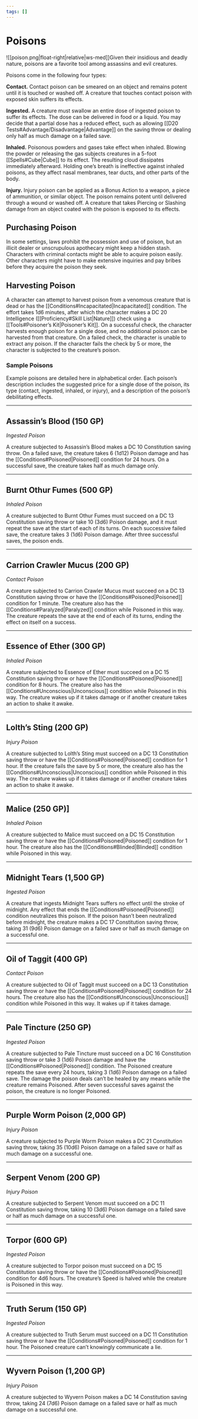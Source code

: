 ```yaml
---
tags: []
---
```


# Poisons

![[poison.png|float-right|relative|ws-med]]Given their insidious and deadly nature, poisons are a favorite tool among assassins and evil creatures.

Poisons come in the following four types:

**Contact.** Contact poison can be smeared on an object and remains potent until it is touched or washed off. A creature that touches contact poison with exposed skin suffers its effects.

**Ingested.** A creature must swallow an entire dose of ingested poison to suffer its effects. The dose can be delivered in food or a liquid. You may decide that a partial dose has a reduced effect, such as allowing [[D20 Tests#Advantage/Disadvantage\|Advantage]] on the saving throw or dealing only half as much damage on a failed save.

**Inhaled.** Poisonous powders and gases take effect when inhaled. Blowing the powder or releasing the gas subjects creatures in a 5-foot [[Spells#Cube\|Cube]] to its effect. The resulting cloud dissipates immediately afterward. Holding one’s breath is ineffective against inhaled poisons, as they affect nasal membranes, tear ducts, and other parts of the body.

**Injury.** Injury poison can be applied as a Bonus Action to a weapon, a piece of ammunition, or similar object. The poison remains potent until delivered through a wound or washed off. A creature that takes Piercing or Slashing damage from an object coated with the poison is exposed to its effects.

## Purchasing Poison

In some settings, laws prohibit the possession and use of poison, but an illicit dealer or unscrupulous apothecary might keep a hidden stash. Characters with criminal contacts might be able to acquire poison easily. Other characters might have to make extensive inquiries and pay bribes before they acquire the poison they seek.

## Harvesting Poison

A character can attempt to harvest poison from a venomous creature that is dead or has the [[Conditions#Incapacitated\|Incapacitated]] condition. The effort takes 1d6 minutes, after which the character makes a DC 20 Intelligence ([[Proficiency#Skill List\|Nature]]) check using a [[Tools#Poisoner’s Kit\|Poisoner’s Kit]]. On a successful check, the character harvests enough poison for a single dose, and no additional poison can be harvested from that creature. On a failed check, the character is unable to extract any poison. If the character fails the check by 5 or more, the character is subjected to the creature’s poison.

### Sample Poisons

Example poisons are detailed here in alphabetical order. Each poison’s description includes the suggested price for a single dose of the poison, its type (contact, ingested, inhaled, or injury), and a description of the poison’s debilitating effects.

---

## Assassin’s Blood (150 GP)

_Ingested Poison_

A creature subjected to Assassin’s Blood makes a DC 10 Constitution saving throw. On a failed save, the creature takes 6 (1d12) Poison damage and has the [[Conditions#Poisoned\|Poisoned]] condition for 24 hours. On a successful save, the creature takes half as much damage only.

---

## Burnt Othur Fumes (500 GP)

_Inhaled Poison_

A creature subjected to Burnt Othur Fumes must succeed on a DC 13 Constitution saving throw or take 10 (3d6) Poison damage, and it must repeat the save at the start of each of its turns. On each successive failed save, the creature takes 3 (1d6) Poison damage. After three successful saves, the poison ends.

---

## Carrion Crawler Mucus (200 GP)

_Contact Poison_

A creature subjected to Carrion Crawler Mucus must succeed on a DC 13 Constitution saving throw or have the [[Conditions#Poisoned\|Poisoned]] condition for 1 minute. The creature also has the [[Conditions#Paralyzed\|Paralyzed]] condition while Poisoned in this way. The creature repeats the save at the end of each of its turns, ending the effect on itself on a success.

---

## Essence of Ether (300 GP)

_Inhaled Poison_

A creature subjected to Essence of Ether must succeed on a DC 15 Constitution saving throw or have the [[Conditions#Poisoned\|Poisoned]] condition for 8 hours. The creature also has the [[Conditions#Unconscious\|Unconscious]] condition while Poisoned in this way. The creature wakes up if it takes damage or if another creature takes an action to shake it awake.

---

## Lolth’s Sting (200 GP)

_Injury Poison_

A creature subjected to Lolth’s Sting must succeed on a DC 13 Constitution saving throw or have the [[Conditions#Poisoned\|Poisoned]] condition for 1 hour. If the creature fails the save by 5 or more, the creature also has the [[Conditions#Unconscious\|Unconscious]] condition while Poisoned in this way. The creature wakes up if it takes damage or if another creature takes an action to shake it awake.

---

## Malice (250 GP)]

_Inhaled Poison_

A creature subjected to Malice must succeed on a DC 15 Constitution saving throw or have the [[Conditions#Poisoned\|Poisoned]] condition for 1 hour. The creature also has the [[Conditions#Blinded\|Blinded]] condition while Poisoned in this way.

---

## Midnight Tears (1,500 GP)

_Ingested Poison_

A creature that ingests Midnight Tears suffers no effect until the stroke of midnight. Any effect that ends the [[Conditions#Poisoned\|Poisoned]] condition neutralizes this poison. If the poison hasn’t been neutralized before midnight, the creature makes a DC 17 Constitution saving throw, taking 31 (9d6) Poison damage on a failed save or half as much damage on a successful one.

---

## Oil of Taggit (400 GP)

_Contact Poison_

A creature subjected to Oil of Taggit must succeed on a DC 13 Constitution saving throw or have the [[Conditions#Poisoned\|Poisoned]] condition for 24 hours. The creature also has the [[Conditions#Unconscious\|Unconscious]] condition while Poisoned in this way. It wakes up if it takes damage.

---

## Pale Tincture (250 GP)

_Ingested Poison_

A creature subjected to Pale Tincture must succeed on a DC 16 Constitution saving throw or take 3 (1d6) Poison damage and have the [[Conditions#Poisoned\|Poisoned]] condition. The Poisoned creature repeats the save every 24 hours, taking 3 (1d6) Poison damage on a failed save. The damage the poison deals can’t be healed by any means while the creature remains Poisoned. After seven successful saves against the poison, the creature is no longer Poisoned.

---

## Purple Worm Poison (2,000 GP)

_Injury Poison_

A creature subjected to Purple Worm Poison makes a DC 21 Constitution saving throw, taking 35 (10d6) Poison damage on a failed save or half as much damage on a successful one.

---

## Serpent Venom (200 GP)

_Injury Poison_

A creature subjected to Serpent Venom must succeed on a DC 11 Constitution saving throw, taking 10 (3d6) Poison damage on a failed save or half as much damage on a successful one.

---

## Torpor (600 GP)

_Ingested Poison_

A creature subjected to Torpor poison must succeed on a DC 15 Constitution saving throw or have the [[Conditions#Poisoned\|Poisoned]] condition for 4d6 hours. The creature’s Speed is halved while the creature is Poisoned in this way.

---

## Truth Serum (150 GP)

_Ingested Poison_

A creature subjected to Truth Serum must succeed on a DC 11 Constitution saving throw or have the [[Conditions#Poisoned\|Poisoned]] condition for 1 hour. The Poisoned creature can’t knowingly communicate a lie.

---

## Wyvern Poison (1,200 GP)

_Injury Poison_

A creature subjected to Wyvern Poison makes a DC 14 Constitution saving throw, taking 24 (7d6) Poison damage on a failed save or half as much damage on a successful one.
